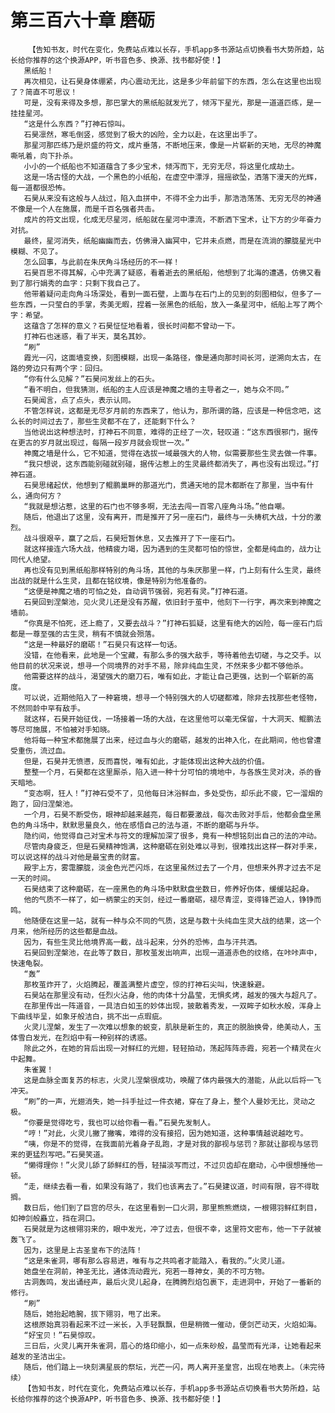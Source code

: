 # 第三百六十章 磨砺
        【告知书友，时代在变化，免费站点难以长存，手机app多书源站点切换看书大势所趋，站长给你推荐的这个换源APP，听书音色多、换源、找书都好使！】
       黑纸船！
       再次相见，让石昊身体绷紧，内心震动无比，这是多少年前留下的东西，怎么在这里也出现了？简直不可思议！
       可是，没有来得及多想，那巴掌大的黑纸船就发光了，倾泻下星光，那是一道道匹练，是一挂挂星河。
       “这是什么东西？”打神石惊叫。
       石昊凛然，寒毛倒竖，感觉到了极大的凶险，全力以赴，在这里出手了。
       那星河那匹练乃是炽盛的符文，成片垂落，不断地压来，像是一片崭新的天地，无尽的神魔嘶吼着，向下扑杀。
       小小的一个纸船也不知道蕴含了多少宝术，倾泻而下，无穷无尽，将这里化成劫土。
       这是一场古怪的大战，一个黑色的小纸船，在虚空中漂浮，摇摇欲坠，洒落下漫天的光辉，每一道都很恐怖。
       石昊从来没有这般与人战过，陷入血拼中，不得不全力出手，那浩浩荡荡、无穷无尽的神通不像是一个人在施展，而是千百名强者共击。
       成片的符文出现，化成无尽星河，纸船就在星河中漂流，不断洒下宝术，让下方的少年奋力对抗。
       最终，星河消失，纸船幽幽而去，仿佛滑入幽冥中，它并未点燃，而是在流淌的朦胧星光中模糊、不见了。
       怎么回事，与此前在朱厌角斗场经历的不一样！
       石昊百思不得其解，心中充满了疑惑，看着逝去的黑纸船，他想到了北海的遭遇，仿佛又看到了那行娟秀的血字：只剩下我自己了。
       他带着疑问走向角斗场深处，看到一面石壁，上面与在石门上的见到的刻图相似，但多了一些东西，一只莹白的手掌，秀美无暇，捏着一张黑色的纸船，放入一条星河中，纸船上写了两个字：希望。
       这蕴含了怎样的意义？石昊怔怔地看着，很长时间都不曾动一下。
       打神石也迷惑，看了半天，莫名其妙。
       “刷”
       霞光一闪，这面墙变换，刻图模糊，出现一条路径，像是通向那时间长河，逆溯向太古，在路的旁边只有两个字：回归。
       “你有什么见解？”石昊问发丝上的石头。
       “看不明白，但我猜测，纸船的主人应该是神魔之墙的主导者之一，她与众不同。”
       石昊闻言，点了点头，表示认同。
       不管怎样说，这都是无尽岁月前的东西来了，他认为，那所谓的路，应该是一种信念吧，这么长的时间过去了，那些生灵都不在了，还能剩下什么？
       当他说出这种想法时，打神石不同意，难得的正经了一次，轻叹道：“这东西很邪门，据传在更古的岁月就出现过，每隔一段岁月就会现世一次。”
       神魔之墙是什么，它不知道，觉得在选拔一域最强大的人物，似需要那些生灵去做一件事。
       “我只想说，这东西能别碰就别碰，据传沾惹上的生灵最终都消失了，再也没有出现过。”打神石道。
       石昊思绪起伏，他想到了鲲鹏巢畔的那道光门，贯通天地的昆木都断在了那里，当中有什么，通向何方？
       “我就是想沾惹，这里的石门也不够多啊，无法去闯一百零八座角斗场。”他自嘲。
       随后，他退出了这里，没有离开，而是推开了另一座石门，最终与一头梼杌大战，十分的激烈。
       战斗很艰辛，赢了之后，石昊短暂休息，又去推开了下一座石门。
       就这样接连六场大战，他精疲力竭，因为遇到的生灵都可怕的惊世，全都是纯血的，战力让同代人绝望。
       再也没有见到黑纸船那样特别的角斗场，其他的与朱厌那里一样，门上刻有什么生灵，最终出战的就是什么生灵，且都在铭纹境，像是特别为他准备的。
       “这便是神魔之墙的可怕之处，自动调节强弱，宛若有灵。”打神石道。
       石昊回到涅槃池，见火灵儿还是没有苏醒，依旧封于茧中，他刻下一行字，再次来到神魔之墙前。
       “你真是不怕死，还上瘾了，又要去战斗？”打神石狐疑，这里有绝大的凶险，每一座石门后都是一尊至强的古生灵，稍有不慎就会殒落。
       “这是一种最好的磨砺！”石昊只有这样一句话。
       没错，在他看来，此地是一个宝藏，有那么多的强大敌手，等待着他去切磋，与之交手。以他目前的状况来说，想寻一个同境界的对手不易，除非纯血生灵，不然来多少都不够他杀。
       他需要这样的战斗，渴望强大的磨刀石，唯有如此，才能让自己更强，达到一个崭新的高度。
       可以说，近期他陷入了一种窘境，想寻一个特别强大的人切磋都难，除非去找那些老怪物，不然同龄中罕有敌手。
       就这样，石昊开始征伐，一场接着一场的大战，在这里他可以毫无保留，十大洞天、鲲鹏法等尽可施展，不怕被对手知晓。
       他将每一种宝术都施展了出来，经过血与火的磨砺，越发的出神入化，在此期间，他也曾遭受重伤，流过血。
       但是，石昊并无愤懑，反而喜悦，唯有如此，才能体现出这种大战的价值。
       整整一个月，石昊都在这里厮杀，陷入进一种十分可怕的境地中，与各族生灵对决，杀的昏天暗地。
       “变态啊，狂人！”打神石受不了，见他每日沐浴鲜血，多处受伤，却乐此不疲，它一溜烟的跑了，回归涅槃池。
       一个月，石昊不断受伤，眼神却越来越亮，每日都要激战，每次击败对手后，他都会盘坐黑色的角斗场中，默默思量良久，他在感悟自己的法与道，不断的磨砺与升华。
       隐约间，他觉得自己对宝术与符文的理解加深了很多，竟有一种想铭刻出自己的法的冲动。
       尽管肉身疲乏，但是石昊精神饱满，这种磨砺在别处难以寻到，很难找出这样一群对手来，可以说这样的战斗对他是最宝贵的财富。
       殿宇上方，雾霭朦胧，淡金色光芒闪烁，在这里虽然过去了一个月，但想来外界才过去不足一天的时间。
       石昊结束了这种磨砺，在一座黑色的角斗场中默默盘坐数日，修养好伤体，缓缓站起身。
       他的气质不一样了，如一柄蒙尘的天剑，经过一番磨砺，褪尽青涩，变得锋芒迫人，铮铮而鸣。
       他随便在这里一站，就有一种与众不同的气质，这是与数十头纯血生灵大战的结果，这一个月来，他所经历的这些都是血战。
       因为，有些生灵比他境界高一截，战斗起来，分外的恐怖，血与汗共洒。
       石昊回到涅槃池，在此等了数日，那枚茧发出响声，出现一道道赤色的纹络，在咔咔声中，快速龟裂。
       “轰”
       那枚茧炸开了，火焰腾起，覆盖满整片虚空，惊的打神石尖叫，快速躲避。
       石昊站在那里没有动，任烈火沾身，他的肉体十分晶莹，无惧炙烤，越发的强大与超凡了。
       在那里传出一阵道音，一具洁白如玉的妙体出现，披散着秀发，一双眸子如秋水般，浑身上下曲线毕呈，如象牙般洁白，挑不出一点瑕疵。
       火灵儿涅槃，发生了一次难以想象的蜕变，肌肤是新生的，真正的脱胎换骨，绝美动人，玉体雪白发光，在烈焰中有一种别样的诱惑。
       除此之外，在她的背后出现一对鲜红的光翅，轻轻拍动，荡起阵阵赤霞，宛若一个精灵在火中起舞。
       朱雀翼！
       这是血脉全面复苏的标志，火灵儿涅槃很成功，唤醒了体内最强大的潜能，从此以后将一飞冲天。
       “刷”的一声，光翅消失，她一抖手扯过一件衣裙，穿在了身上，整个人曼妙无比，灵动之极。
       “你要是觉得吃亏，我也可以给你看一看。”石昊先发制人。
       “哼！”对此，火灵儿撇了撇嘴，难得的没有接招，因为她知道，这种事情越说越吃亏。
       “咦，你是不的觉得，在我面前光着身子乱跑，才是对我的鄙视与惩罚？那就让鄙视与惩罚来的更猛烈写吧。”石昊笑道。
       “懒得理你！”火灵儿舔了舔鲜红的唇，轻描淡写而过，不过贝齿却在磨动，心中很想捶他一顿。
       “走，继续去看一看，如果没有路了，我们也该离去了。”石昊建议道，时间有限，容不得耽搁。
       数日后，他们到了巨宫的尽头，在这里看到一口火洞，那里熊熊燃烧，一根翎羽鲜红刺目，如神剑般矗立，挡在洞口。
       石昊就是为这根翎羽来的，眼中发光，冲了过去，但很不幸，这里符文密布，他一下子就被轰飞了。
       因为，这里是上古圣皇布下的法阵！
       “这是朱雀洞，哪有那么容易进，唯有与之共鸣者才能踏入，看我的。”火灵儿道。
       她盘坐在洞前，神圣无比，通体流动霞光，宛若一尊神女，美的不可方物。
       古洞轰鸣，发出诵经声，最后火灵儿起身，在腾腾烈焰包裹下，走进洞中，开始了一番新的修行。
       “刷”
       随后，她抬起皓腕，拔下翎羽，甩了出来。
       这根原始真羽看起来不过一米长，入手轻飘飘，但是稍微一催动，便剑芒动天，火焰如海。
       “好宝贝！”石昊惊叹。
       三日后，火灵儿离开朱雀洞，眉心的烙印缩小，如一点朱砂般，晶莹而有光泽，让她看起来越发的圣洁出尘。
       随后，他们踏上一块刻满星辰的祭坛，光芒一闪，两人离开圣皇宫，出现在地表上。（未完待续）
       【告知书友，时代在变化，免费站点难以长存，手机app多书源站点切换看书大势所趋，站长给你推荐的这个换源APP，听书音色多、换源、找书都好使！】